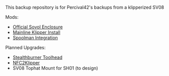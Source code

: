 This backup repository is for Percival42's backups from a klipperized SV08

Mods:
* [Official Sovol Enclosure](https://www.sovol3d.com/products/sv08-transparent-plexiglass-open-enclosure)
* [Mainline Klipper Install](https://github.com/Rappetor/Sovol-SV08-Mainline)
* [Spoolman Integration](https://github.com/Donkie/Spoolman)

Planned Upgrades:
* [Stealthburner Toolhead](https://github.com/VoronDesign/Voron-Stealthburner)
* [NFC2Klipper](https://github.com/bofh69/nfc2klipper)
* SV08 Tophat Mount for SH01 (to design)
